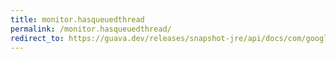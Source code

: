 ```yaml
---
title: monitor.hasqueuedthread
permalink: /monitor.hasqueuedthread/
redirect_to: https://guava.dev/releases/snapshot-jre/api/docs/com/google/common/util/concurrent/Monitor.html#hasQueuedThread-java.lang.Thread-
---
```

